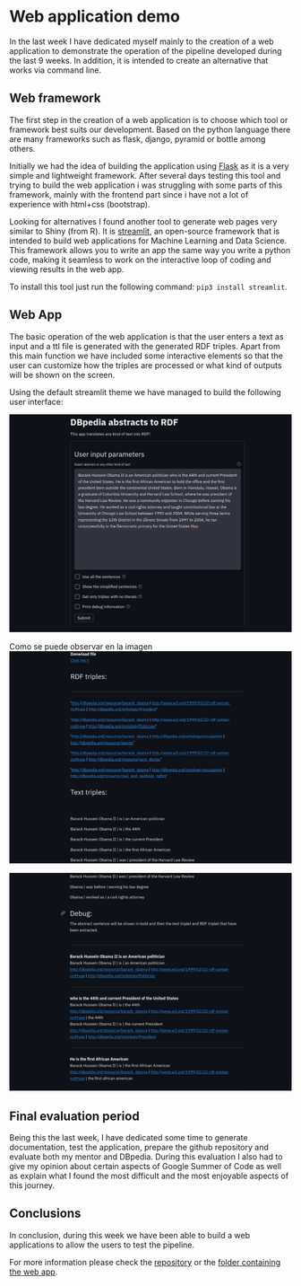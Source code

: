 # Web application demo
In the last week I have dedicated myself mainly to the creation of a web application to demonstrate the operation of the pipeline developed during the last 9 weeks. In addition, it is intended to create an alternative that works via command line.

## Web framework
The first step in the creation of a web application is to choose which tool or framework best suits our development. Based on the python language there are many frameworks such as flask, django, pyramid or bottle among others.

Initially we had the idea of building the application using [Flask][3] as it is a very simple and lightweight framework. After several days testing this tool and trying to build the web application i was struggling with some parts of this framework, mainly with the frontend part since i have not a lot of experience with html+css (bootstrap).

Looking for alternatives I found another tool to generate web pages very similar to Shiny (from R). It is [streamlit][4], an open-source framework that is intended to build web applications for Machine Learning and Data Science. This framework allows you to write an app the same way you write a python code, making it seamless to work on the interactive loop of coding and viewing results in the web app.

To install this tool just run the following command: `pip3 install streamlit`.

## Web App
The basic operation of the web application is that the user enters a text as input and a ttl file is generated with the generated RDF triples. Apart from this main function we have included some interactive elements so that the user can customize how the triples are processed or what kind of outputs will be shown on the screen.

Using the default streamlit theme we have managed to build the following user interface:

![webapp_main_view](https://raw.githubusercontent.com/Fcabla/DBpedia-abstracts-to-RDF/main/docs/webapp_main_view.png)

Como se puede observar en la imagen 
![webapp_output1](https://raw.githubusercontent.com/Fcabla/DBpedia-abstracts-to-RDF/main/docs/webapp_output1.png)

![webapp_output2](https://raw.githubusercontent.com/Fcabla/DBpedia-abstracts-to-RDF/main/docs/webapp_output2.png)

## Final evaluation period
Being this the last week, I have dedicated some time to generate documentation, test the application, prepare the github repository and evaluate both my mentor and DBpedia. During this evaluation I also had to give my opinion about certain aspects of Google Summer of Code as well as explain what I found the most difficult and the most enjoyable aspects of this journey.

## Conclusions
In conclusion, during this week we have been able to build a web applications to allow the users to test the pipeline.


For more information please check the [repository][1] or the [folder containing the web app][2].

[1]: https://github.com/Fcabla/DBpedia-abstracts-to-RDF
[2]: https://github.com/Fcabla/DBpedia-abstracts-to-RDF/blob/main/code/codingweeks/webapp
[3]: https://flask.palletsprojects.com/en/2.0.x/
[4]: https://streamlit.io/
